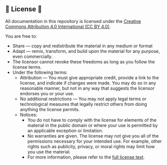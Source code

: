 ## 📄 License 📄

All documentation in this repository is licensed under the [Creative Commons Attribution 4.0 International (CC BY 4.0)](https://creativecommons.org/licenses/by/4.0/deed.en).

You are free to:
- Share — copy and redistribute the material in any medium or format
- Adapt — remix, transform, and build upon the material for any purpose, even commercially.
- The licensor cannot revoke these freedoms as long as you follow the license terms.
- Under the following terms:
  - Attribution — You must give appropriate credit, provide a link to the license, and indicate if changes were made. You may do so in any reasonable manner, but not in any way that suggests the licensor endorses you or your use.
  - No additional restrictions — You may not apply legal terms or technological measures that legally restrict others from doing anything the license permits.
  - Notices:
    - You do not have to comply with the license for elements of the material in the public domain or where your use is permitted by an applicable exception or limitation.
    - No warranties are given. The license may not give you all of the permissions necessary for your intended use. For example, other rights such as publicity, privacy, or moral rights may limit how you use the material.
    - For more information, please refer to the [full license text](https://creativecommons.org/licenses/by/4.0/legalcode).
